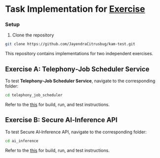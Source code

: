 # Task Implementation for [Exercise](./exercise_questions.md)

### Setup

1. Clone the repository

```bash
git clone https://github.com/JayendraCitrusbug/kam-test.git
```


This repository contains implementations for two independent exercises.


## Exercise A: Telephony‑Job Scheduler Service

To test **Telephony‑Job Scheduler Service**, navigate to the corresponding folder:

```bash
cd telephony_job_scheduler
```

Refer to the [this](./telephony_job_scheduler/README.md) for build, run, and test instructions.


## Exercise B: Secure AI‑Inference API

To test Secure AI‑Inference API, navigate to the corresponding folder:

```bash
cd ai_inference
```

Refer to the [this](./ai_inference/README.md) for build, run, and test instructions.
